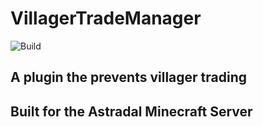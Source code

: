 # VillagerTradeManager
![Build](https://github.com/astradal-mc/VillagerTradeManager/actions/workflows/gradle.yml/badge.svg)
## A plugin the prevents villager trading
## Built for the Astradal Minecraft Server
